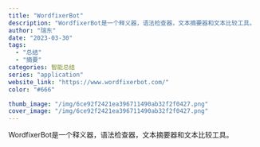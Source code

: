 ```yaml
---
title: "WordfixerBot"
description: "WordfixerBot是一个释义器，语法检查器，文本摘要器和文本比较工具。 "
author: "瑞东"
date: "2023-03-30"
tags:
  - "总结"
  - "摘要"
categories: 智能总结
series: "application"
website_link: "https://www.wordfixerbot.com/"
color: "#666"

thumb_image: "/img/6ce92f2421ea396711490ab32f2f0427.png"
cover_image: "/img/6ce92f2421ea396711490ab32f2f0427.png"
---
```


WordfixerBot是一个释义器，语法检查器，文本摘要器和文本比较工具。 